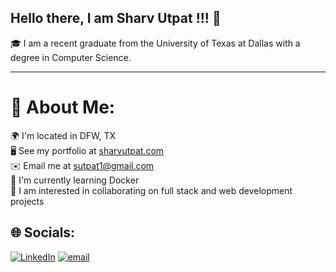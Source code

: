 ## Hello there, I am Sharv Utpat !!! 👋

🎓 I am a recent graduate from the University of Texas at Dallas with a degree in Computer Science. 

---

# 💫 About Me:

🌍  I'm located in DFW, TX <br>🖥️  See my portfolio at [sharvutpat.com](https://sharvutpat.com/) <br>✉️  Email me at [sutpat1@gmail.com](mailto:sutpat1@gmail.com) <br>🐳  I'm  currently learning Docker <br>🤝  I am interested in collaborating on full stack and web development projects<br>

## 🌐 Socials:
[![LinkedIn](https://img.shields.io/badge/LinkedIn-%230077B5.svg?logo=linkedin&logoColor=white)](https://www.linkedin.com/in/sharvutpat/) [![email](https://img.shields.io/badge/Email-D14836?logo=gmail&logoColor=white)](mailto:sutpat1@gmail.com) 
